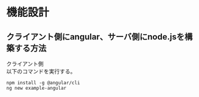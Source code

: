 # 機能設計

## クライアント側にangular、サーバ側にnode.jsを構築する方法  
クライアント側  
以下のコマンドを実行する。
```
npm install -g @angular/cli
ng new example-angular
```